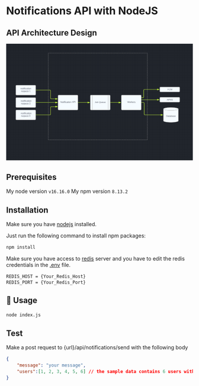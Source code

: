 # Notifications API with NodeJS

## API Architecture Design
<img src="./images/api-arch-design.png" alt="api architecture design"/>

## Prerequisites
My node version ``` v16.16.0 ```
My npm version  ``` 8.13.2 ```

## Installation

Make sure you have [nodejs](https://nodejs.dev/en/download/) installed.

Just run the following command to install npm packages:

```bash
npm install
```

Make sure you have access to [redis](https://redis.io/) server and you have to edit the redis credentials in the <a href="./.env">.env</a> file. 

```
REDIS_HOST = {Your_Redis_Host}
REDIS_PORT = {Your_Redis_Port} 
```

## 🚀 Usage

```bash
node index.js
```

## Test

Make a post request to {url}/api/notifications/send with the following body

```json
{
    "message": "your message",
    "users":[1, 2, 3, 4, 5, 6] // the sample data contains 6 users with ids from 1 : 6 
}
```